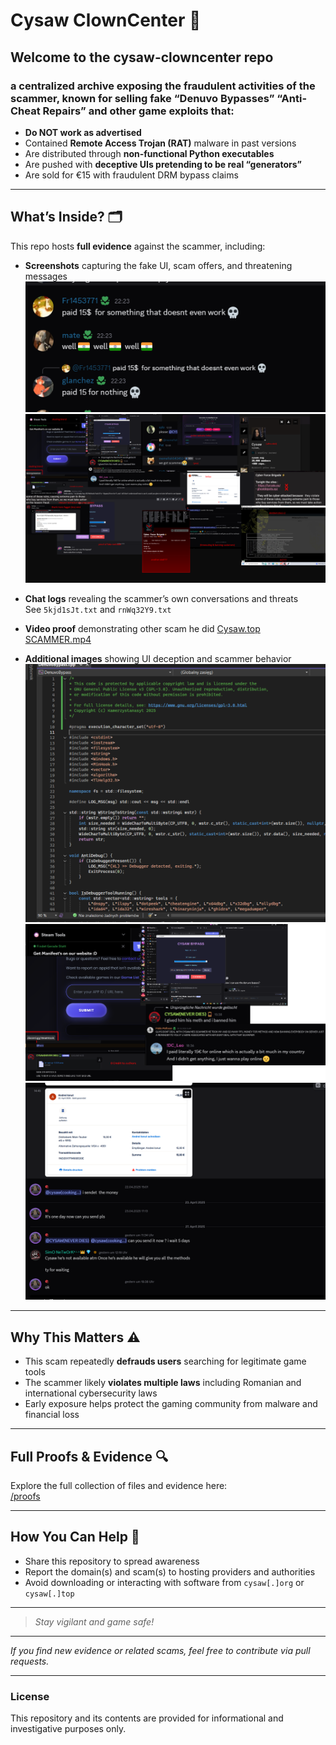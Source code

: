 # Cysaw ClownCenter 🤡

## Welcome to the **cysaw-clowncenter** repo
### a centralized archive exposing the fraudulent activities of the scammer, known for selling fake “Denuvo Bypasses” “Anti-Cheat Repairs” and other game exploits that:

- **Do NOT work as advertised**
- Contained **Remote Access Trojan (RAT)** malware in past versions
- Are distributed through **non-functional Python executables**
- Are pushed with **deceptive UIs pretending to be real “generators”**
- Are sold for €15 with fraudulent DRM bypass claims

---

## What’s Inside? 🗂️

This repo hosts **full evidence** against the scammer, including:

- **Screenshots** capturing the fake UI, scam offers, and threatening messages  
  ![Screenshot Preview](https://github.com/Alangopro/cysaw-clowncenter/blob/main/proofs/Screenshot_1356.png?raw=true)  
  ![Screenshot Preview](https://github.com/Alangopro/cysaw-clowncenter/blob/main/proofs/CYSAW%20PROOFS.png?raw=true)

- **Chat logs** revealing the scammer’s own conversations and threats  
  See `5kjd1sJt.txt` and `rnWq32Y9.txt`

- **Video proof** demonstrating other scam he did
  [Cysaw.top SCAMMER.mp4](https://github.com/Alangopro/cysaw-clowncenter/raw/refs/heads/main/proofs/Cysaw.top%20SCAMMER.mp4)

- **Additional images** showing UI deception and scammer behavior  
  ![Example Image](https://github.com/Alangopro/cysaw-clowncenter/blob/main/proofs/31v3x4Q.png?raw=true) ![Example Image](https://github.com/Alangopro/cysaw-clowncenter/blob/main/proofs/98Vy8fH.png?raw=true) ![Example Image](https://github.com/Alangopro/cysaw-clowncenter/blob/main/proofs/ZEvMYTI.png?raw=true)

---

## Why This Matters ⚠️

- This scam repeatedly **defrauds users** searching for legitimate game tools  
- The scammer likely **violates multiple laws** including Romanian and international cybersecurity laws  
- Early exposure helps protect the gaming community from malware and financial loss

---

## Full Proofs & Evidence 🔍

Explore the full collection of files and evidence here:  
[/proofs](https://github.com/Alangopro/cysaw-clowncenter/tree/main/proofs)

---

## How You Can Help 🤝

- Share this repository to spread awareness  
- Report the domain(s) and scam(s) to hosting providers and authorities  
- Avoid downloading or interacting with software from `cysaw[.]org` or `cysaw[.]top`

---

> *Stay vigilant and game safe!*

---

*If you find new evidence or related scams, feel free to contribute via pull requests.*

---

### License

This repository and its contents are provided for informational and investigative purposes only.

